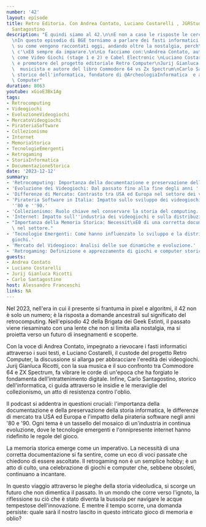 ```yaml
---
number: '42'
layout: episode
title: Retro Editoria. Con Andrea Contato, Luciano Costarelli , JGRStudios,  Carlo
  Santagostino
description: "E quindi siamo al 42.\n\nE non a caso le risposte le cerchiamo nel passato\n\
  \nIn questo episodio di BGE torniamo a parlare dei fasti informatici di ieri, concentrandoci\
  \ su come vengono raccontati oggi, andando oltre la nostalgia, perch\xE9 dalla storia\
  \ c'\xE8 sempre da imparare.\n\nLo facciamo con:\nAndrea Contato, autore di libri\
  \ come Video Giochi (stage 1 e 2) e Cabel Electronic \nLuciano Costarelli ideatore\
  \ e promotore del progetto editoriale Retro Computer\nJurij Gianluca Ricotti, @JGRStudios\
  \  musicista e autore del libro Commodore 64 vs Zx Spectrum\nCarlo Santagostino,\
  \ storico dell'informatica, fondatore di @ArcheologiaInformatica  e autore di Retro\
  \ Computer"
duration: 8063
youtube: xGioE3Bx1Ag
tags:
- Retrocomputing
- Videogiochi
- EvoluzioneVideogiochi
- MercatoVideogiochi
- PirateriaSoftware
- Collezionismo
- Internet
- MemoriaStorica
- TecnologieEmergenti
- Retrogaming
- StoriaInformatica
- DocumentazioneStorica
date: '2023-12-12'
summary:
- 'Retrocomputing: Importanza della documentazione e preservazione della storia dell''informatica.'
- 'Evoluzione dei Videogiochi: Dal passato fino alla fine degli anni ''90.'
- 'Differenze di Mercato: Contrasto tra USA ed Europa nel settore dei videogiochi.'
- 'Pirateria Software in Italia: Impatto sullo sviluppo dei videogiochi negli anni
  ''80 e ''90.'
- 'Collezionismo: Ruolo chiave nel conservare la storia del computing.'
- 'Internet: Impatto sull''industria dei videogiochi e sulla distribuzione.'
- "Importanza della Memoria Storica: Necessit\xE0 di una corretta documentazione storica\
  \ nel settore."
- 'Tecnologie Emergenti: Come hanno influenzato lo sviluppo e la distribuzione dei
  giochi.'
- 'Mercato del Videogioco: Analisi delle sue dinamiche e evoluzione.'
- 'Retrogaming: Definizione e apprezzamento di giochi e computer storici.'
guests:
- Andrea Contato
- Luciano Costarelli
- Jurij Gianluca Ricotti
- Carlo Santagostino
host: Alessandro Franceschi
links: NA
---
```

Nel 2023, nell'era in cui il presente si frantuma in pixel e algoritmi, il 42 non è solo un numero; è la risposta a domande ancestrali sul significato del retrocomputing. Nell'episodio 42 della Brigata dei Geek Estinti, il passato viene riesaminato con una lente che non si limita alla nostalgia, ma si proietta verso un futuro di insegnamenti e scoperte.

Con la voce di Andrea Contato, impegnato a rievocare i fasti informatici attraverso i suoi testi, e Luciano Costarelli, il custode del progetto Retro Computer, la discussione si allarga per abbracciare l'eredità dei videogiochi. Jurij Gianluca Ricotti, con la sua musica e il suo confronto tra Commodore 64 e ZX Spectrum, fa vibrare le corde di un'epoca che ha forgiato le fondamenta dell'intrattenimento digitale. Infine, Carlo Santagostino, storico dell'informatica, ci guida attraverso le insidie e le meraviglie del collezionismo, un atto di resistenza contro l'oblio.

Il podcast si addentra in questioni cruciali: l'importanza della documentazione e della preservazione della storia informatica, le differenze di mercato tra USA ed Europa e l'impatto della pirateria software negli anni '80 e '90. Ogni tema è un tassello del mosaico di un'industria in continua evoluzione, dove le tecnologie emergenti e l'onnipresente internet hanno ridefinito le regole del gioco.

La memoria storica emerge come un imperativo. La necessità di una corretta documentazione si fa sentire, come un eco di voci passate che chiedono di essere ascoltate. Il retrogaming non è un semplice hobby; è un atto di culto, una celebrazione di giochi e computer che, sebbene obsoleti, continuano a incantare.

In questo viaggio attraverso le pieghe della storia videoludica, si scorge un futuro che non dimentica il passato. In un mondo che corre verso l'ignoto, la riflessione su ciò che è stato diventa la bussola per navigare le acque tempestose dell'innovazione. E mentre il tempo scorre, una domanda persiste: quale sarà il nostro lascito in questo intricato gioco di memoria e oblio?
